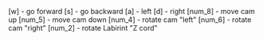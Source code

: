 [w] - go forward
[s] - go backward
[a] - left
[d] - right
[num_8] - move cam up
[num_5] - move cam down
[num_4] - rotate cam "left"
[num_6] - rotate cam "right"
[num_2] - rotate Labirint "Z cord"